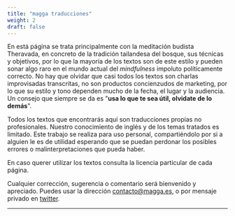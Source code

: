 ```yaml
---
title: "magga traducciones"
weight: 2
draft: false
---
```


En está página se trata principalmente con la meditación budista Theravada, en concreto de la tradición tailandesa del bosque, sus técnicas y objetivos, por lo que la mayoría de los textos son de este estilo y pueden sonar algo raro en el mundo actual del *mindfulness* impoluto políticamente correcto. No hay que olvidar que casi todos los textos son charlas improvisadas transcritas, no son productos concienzudos de marketing, por lo que su estilo y tono dependen mucho de la fecha, el lugar y la audiencia. Un consejo que siempre se da es "**usa lo que te sea útil, olvidate de lo demás**".  

Todos los textos que encontrarás aquí son traducciones propias no profesionales. Nuestro conocimiento de inglés y de los temas tratados es limitado. Este trabajo se realiza para uso personal, compartiéndolo por si a alguien le es de utilidad esperando que se puedan perdonar los posibles errores o malinterpretaciones que pueda haber.  

En caso querer utilizar los textos consulta la licencia particular de cada página.

Cualquier corrección, sugerencia o comentario será bienvenido y apreciado. Puedes usar la dirección <contacto@magga.es>, o por mensaje privado en [twitter](http://twitter.com/magga_es).  

--- 
